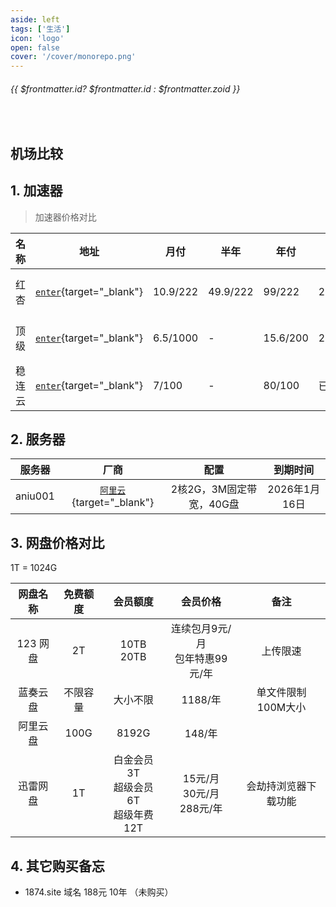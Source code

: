 ```yaml
---
aside: left
tags: ['生活']
icon: 'logo'
open: false
cover: '/cover/monorepo.png'
---
```

 
######  {{ $frontmatter.id? $frontmatter.id : $frontmatter.zoid }}
 
<br/>
 
## 机场比较




## 1. 加速器

> 加速器价格对比



|名称|地址|月付|半年|年付|到期时间|上次实付|
|---|---|---|---|---|---|---|
|红杏|[`enter`](https://hongxingdl.com/web/#/dashboard){target="_blank"}|10.9/222|49.9/222|99/222|2025/06/10|24.91「半年 」|
|顶级|[`enter`](https://xn--mes358a9urctx.com/#/dashboard){target="_blank"} |6.5/1000|-|15.6/200| 2025/12/26  |12.12「年付」|
|稳连云| [`enter`](https://xn--kbt152elqdgyu.com/){target="_blank"} |7/100|-|80/100|已到期|-|


## 2. 服务器

|服务器|厂商|配置|到期时间|
|:---:|:---:|:---:|:---:|
|aniu001|[`阿里云`](https://ecs.console.aliyun.com/#/home){target="_blank"}|2核2G，3M固定带宽，40G盘|2026年1月16日|

## 3. 网盘价格对比
<Badge type='info'>1T = 1024G</Badge>

|  网盘名称  |  免费额度  |  会员额度  |  会员价格  |  备注 |
|:---:|:---:|:---:|:---:|:---:|
|123 网盘|2T|10TB <br/> 20TB|连续包月9元/月 <br/> 包年特惠99元/年|上传限速|
|蓝奏云盘|不限容量|大小不限|1188/年|单文件限制100M大小|
|阿里云盘|100G|8192G|148/年||
|迅雷网盘|1T|白金会员 3T <br/> 超级会员 6T <br/> 超级年费 12T|15元/月 <br/> 30元/月 <br/> 288元/年|会劫持浏览器下载功能|


## 4. 其它购买备忘

- 1874.site 域名 188元  10年 （未购买）





